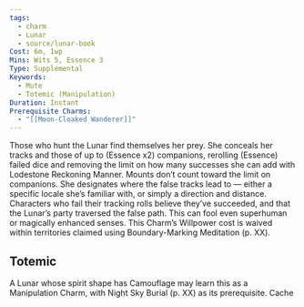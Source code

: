 ```yaml
---
tags:
  - charm
  - Lunar
  - source/lunar-book
Cost: 6m, 1wp
Mins: Wits 5, Essence 3
Type: Supplemental
Keywords:
  - Mute
  - Totemic (Manipulation)
Duration: Instant
Prerequisite Charms:
  - "[[Moon-Cloaked Wanderer]]"
---
```

Those who hunt the Lunar find themselves her prey. She conceals her tracks and those of up to (Essence x2) companions, rerolling (Essence) failed dice and removing the limit on how many successes she can add with Lodestone Reckoning Manner. Mounts don’t count toward the limit on companions. She designates where the false tracks lead to — either a specific locale she’s familiar with, or simply a direction and distance. Characters who fail their tracking rolls believe they’ve succeeded, and that the Lunar’s party traversed the false path. This can fool even superhuman or magically enhanced senses. This Charm’s Willpower cost is waived within territories claimed using Boundary-Marking Meditation (p. XX). 
## Totemic 

A Lunar whose spirit shape has Camouflage may learn this as a Manipulation Charm, with Night Sky Burial (p. XX) as its prerequisite. Cache